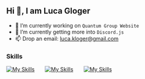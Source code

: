 ## Hi 👋, I am Luca Gloger
- 🔭 I’m currently working on `Quantum Group Website`<br>
- 🌱 I’m currently getting more into `Discord.js`<br>
- 📫 Drop an email: luca.kloger@gmail.com

### Skills
[![My Skills](https://skillicons.dev/icons?i=html,css)](https://skillicons.dev) &nbsp;&nbsp;&nbsp;&nbsp;&nbsp; [![My Skills](https://skillicons.dev/icons?i=js,discordjs)](https://skillicons.dev) &nbsp;&nbsp;&nbsp;&nbsp;&nbsp; [![My Skills](https://skillicons.dev/icons?i=figma)](https://skillicons.dev)
